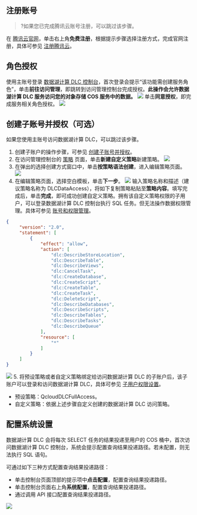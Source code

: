 ## 注册账号
>?如果您已完成腾讯云账号注册，可以跳过该步骤。

在 [腾讯云官网](https://cloud.tencent.com/)，单击右上角**免费注册**，根据提示步骤选择注册方式，完成官网注册，具体可参见 [注册腾讯云](https://cloud.tencent.com/document/product/378/17985)。

## 角色授权
使用主账号登录 [数据湖计算 DLC 控制台](https://console.cloud.tencent.com/dlc)，首次登录会提示“该功能需创建服务角色”，单击**前往访问管理**，即跳转到访问管理控制台完成授权。**此操作会允许数据湖计算 DLC 服务访问您的对象存储 COS 服务中的数据。**
![](https://main.qcloudimg.com/raw/5b14636e6135a71ce29541f4bb864c86.png)
单击**同意授权**，即完成服务相关角色授权。
![](https://main.qcloudimg.com/raw/a9c4a519fa8943a92940cb896fd508c2.png)


## 创建子账号并授权（可选）
如果您使用主账号访问数据湖计算 DLC，可以跳过该步骤。
1. 创建子账户的操作步骤，可参见 [创建子账号并授权](https://cloud.tencent.com/document/product/598/54458)。
2. 在访问管理控制台的 [策略](https://console.cloud.tencent.com/cam/policy) 页面，单击**新建自定义策略**新建策略。
![](https://main.qcloudimg.com/raw/91bf29a268ad4a93c851055f704ebab1.png)
3. 在弹出的选择创建方式窗口中，单击**按策略语法创建**，进入编辑策略页面。
![](https://main.qcloudimg.com/raw/19cc0383ea0718b0da516f9d9f01e5ae.png)
4. 在编辑策略页面，选择空白模板，单击**下一步**。
![](https://main.qcloudimg.com/raw/04297925d0956f7d4c2e055f62ef4ce8.png)
输入策略名称和描述（建议策略名称为 DLCDataAccess），将如下复制策略粘贴至**策略内容**。填写完成后，单击**完成**，即可成功创建自定义策略。拥有该自定义策略权限的子用户，可以登录数据湖计算 DLC 控制台执行 SQL 任务。但无法操作数据权限管理。具体可参见 [账号和权限管理]()。
```json
{
	 "version": "2.0",
	 "statement": [
		 {
			 "effect": "allow",
			 "action": [
				 "dlc:DescribeStoreLocation",
				 "dlc:DescribeTable",
				 "dlc:DescribeViews",
				 "dlc:CancelTask",
				 "dlc:CreateDatabase",
				 "dlc:CreateScript",
				 "dlc:CreateTable",
				 "dlc:CreateTask",
				 "dlc:DeleteScript",
				 "dlc:DescribeDatabases",
				 "dlc:DescribeScripts",
				 "dlc:DescribeTables",
				 "dlc:DescribeTasks",
				 "dlc:DescribeQueue"
			 ],
			 "resource": [
				 "*"
			 ]
		 }
	 ]
}
```
![](https://main.qcloudimg.com/raw/f623bbe2304ee557940b46ca017211a3.png)
5. 将预设策略或者自定义策略绑定给访问数据湖计算 DLC 的子账户后，该子账户可以登录和访问数据湖计算 DLC，具体可参见 [子用户权限设置](https://cloud.tencent.com/document/product/598/36256)。
 - 预设策略：QcloudDLCFullAccess。
 - 自定义策略：依据上述步骤自定义创建的数据湖计算 DLC 访问策略。

## 配置系统设置
数据湖计算 DLC 会将每次 SELECT 任务的结果投递至用户的 COS 桶中，首次访问数据湖计算 DLC 控制台，系统会提示配置查询结果投递路径。若未配置，则无法执行 SQL 语句。

可通过如下三种方式配置查询结果投递路径：
- 单击控制台页面顶部的提示项中**点击配置**，配置查询结果投递路径。
- 单击控制台页面右上角**系统配置**，配置查询结果投递路径。
- 通过调用 API 接口配置查询结果投递路径。

![](https://main.qcloudimg.com/raw/3aa423b63b244a3e110295cd8355bcff.png)
